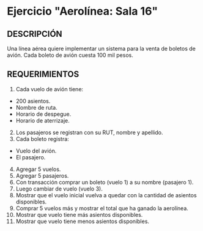 # Ejercicio "Aerolínea: Sala 16"

## DESCRIPCIÓN
Una línea aérea quiere implementar un sistema para la venta de boletos de avión. Cada boleto de avión cuesta 100 mil pesos.

## REQUERIMIENTOS

1. Cada vuelo de avión tiene:    
  - 200 asientos.    
  - Nombre de ruta.    
  - Horario de despegue.    
  - Horario de aterrizaje.    
2. Los pasajeros se registran con su RUT, nombre y apellido.
3. Cada boleto registra:    
  - Vuelo del avión.    
  - El pasajero.    
4. Agregar 5 vuelos.
5. Agregar 5 pasajeros.
6. Con transacción comprar un boleto (vuelo 1) a su nombre (pasajero 1).
7. Luego cambiar de vuelo (vuelo 3).
8. Mostrar que el vuelo inicial vuelva a quedar con la cantidad de asientos disponibles.
9. Comprar 5 vuelos más y mostrar el total que ha ganado la aerolínea.
10. Mostrar que vuelo tiene más asientos disponibles.
11. Mostrar que vuelo tiene menos asientos disponibles.
